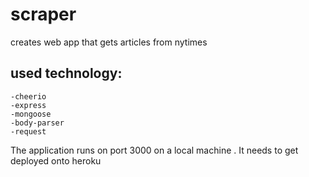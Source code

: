 # scraper
creates web app that gets articles from nytimes

## used technology:
	-cheerio
	-express
	-mongoose
	-body-parser	
	-request
The application runs on port 3000 on a local machine . It needs to get deployed onto heroku